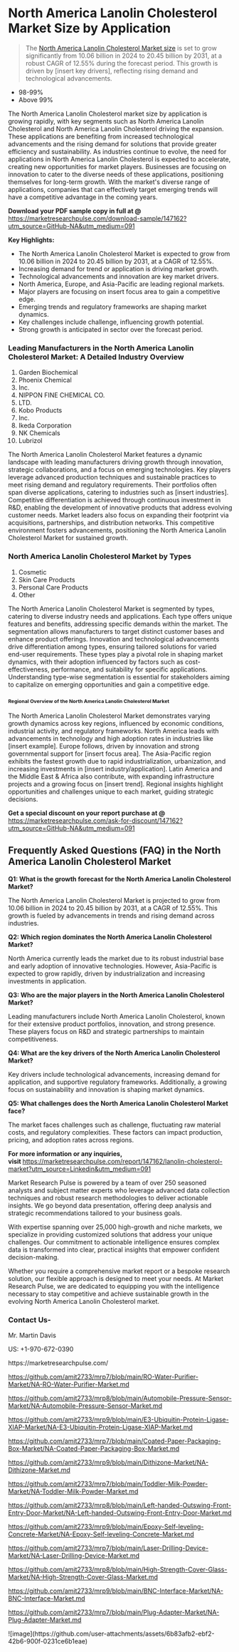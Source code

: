 <h1>North America Lanolin Cholesterol Market&nbsp;Size by Application</h1><blockquote><p>The <a href="https://marketresearchpulse.com/download-sample/147162?utm_source=GitHub-NA&amp;utm_medium=091">North America Lanolin Cholesterol Market size</a> is set to grow significantly from 10.06 billion in 2024 to 20.45 billion by 2031, at a robust CAGR of 12.55% during the forecast period. This growth is driven by [insert key drivers], reflecting rising demand and technological advancements.</p></blockquote><ul><li>98-99%<li> Above 99%</li></ul><p>The North America Lanolin Cholesterol market size by application is growing rapidly, with key segments such as North America Lanolin Cholesterol and North America Lanolin Cholesterol driving the expansion. These applications are benefiting from increased technological advancements and the rising demand for solutions that provide greater efficiency and sustainability. As industries continue to evolve, the need for applications in North America Lanolin Cholesterol is expected to accelerate, creating new opportunities for market players. Businesses are focusing on innovation to cater to the diverse needs of these applications, positioning themselves for long-term growth. With the market's diverse range of applications, companies that can effectively target emerging trends will have a competitive advantage in the coming years.</p><p><strong>Download your PDF sample copy in full at @ </strong><a href="https://marketresearchpulse.com/download-sample/147162?utm_source=GitHub-NA&amp;utm_medium=091">https://marketresearchpulse.com/download-sample/147162?utm_source=GitHub-NA&amp;utm_medium=091</a></p><p><strong>Key Highlights: </strong></p><ul><li>The North America Lanolin Cholesterol Market is expected to grow from 10.06 billion in 2024 to 20.45 billion by 2031, at a CAGR of 12.55%.</li><li>Increasing demand for trend or application is driving market growth.</li><li>Technological advancements and innovation are key market drivers.</li><li>North America, Europe, and Asia-Pacific are leading regional markets.</li><li>Major players are focusing on insert focus area to gain a competitive edge.</li><li>Emerging trends and regulatory frameworks are shaping market dynamics.</li><li>Key challenges include challenge, influencing growth potential.</li><li>Strong growth is anticipated in sector over the forecast period.</li></ul><h3>Leading Manufacturers in the North America Lanolin Cholesterol Market: A Detailed Industry Overview</h3><ol><li>Garden Biochemical</li><li>Phoenix Chemical</li><li>Inc.</li><li>NIPPON FINE CHEMICAL CO.</li><li>LTD.</li><li>Kobo Products</li><li>Inc.</li><li>Ikeda Corporation</li><li>NK Chemicals</li><li>Lubrizol</li></ol><div class="flex max-w-full flex-col flex-grow"><div class="min-h-8 text-message flex w-full flex-col items-end gap-2 whitespace-normal break-words [.text-message+&amp;]:mt-5" dir="auto" data-message-author-role="assistant" data-message-id="fd8432e4-4910-450d-b182-61b7bfb0a01f" data-message-model-slug="gpt-4o"><div class="flex w-full flex-col gap-1 empty:hidden first:pt-[3px]"><div class="markdown prose w-full break-words dark:prose-invert light"><p>The North America Lanolin Cholesterol Market features a dynamic landscape with leading manufacturers driving growth through innovation, strategic collaborations, and a focus on emerging technologies. Key players leverage advanced production techniques and sustainable practices to meet rising demand and regulatory requirements. Their portfolios often span diverse applications, catering to industries such as [insert industries]. Competitive differentiation is achieved through continuous investment in R&amp;D, enabling the development of innovative products that address evolving customer needs. Market leaders also focus on expanding their footprint via acquisitions, partnerships, and distribution networks. This competitive environment fosters advancements, positioning the North America Lanolin Cholesterol Market for sustained growth.</p></div></div></div></div><h3>North America Lanolin Cholesterol Market by Types</h3><ol><li>Cosmetic<li> Skin Care Products<li> Personal Care Products<li> Other</li></ol><div class="flex max-w-full flex-col flex-grow"><div class="min-h-8 text-message flex w-full flex-col items-end gap-2 whitespace-normal break-words [.text-message+&amp;]:mt-5" dir="auto" data-message-author-role="assistant" data-message-id="084470be-0bb7-4664-bddf-5156b4f41249" data-message-model-slug="gpt-4o-mini"><div class="flex w-full flex-col gap-1 empty:hidden first:pt-[3px]"><div class="markdown prose w-full break-words dark:prose-invert light"><p>The North America Lanolin Cholesterol Market is segmented by types, catering to diverse industry needs and applications. Each type offers unique features and benefits, addressing specific demands within the market. The segmentation allows manufacturers to target distinct customer bases and enhance product offerings. Innovation and technological advancements drive differentiation among types, ensuring tailored solutions for varied end-user requirements. These types play a pivotal role in shaping market dynamics, with their adoption influenced by factors such as cost-effectiveness, performance, and suitability for specific applications. Understanding type-wise segmentation is essential for stakeholders aiming to capitalize on emerging opportunities and gain a competitive edge.</p></div></div></div></div><h3><span style="font-size: 11px;">Regional Overview of the North America Lanolin Cholesterol Market</span></h3><div class="flex max-w-full flex-col flex-grow"><div class="min-h-8 text-message flex w-full flex-col items-end gap-2 whitespace-normal break-words [.text-message+&amp;]:mt-5" dir="auto" data-message-author-role="assistant" data-message-id="e9038762-ce64-4e30-91c9-9bd413514231" data-message-model-slug="gpt-4o-mini"><div class="flex w-full flex-col gap-1 empty:hidden first:pt-[3px]"><div class="markdown prose w-full break-words dark:prose-invert light"><p>The North America Lanolin Cholesterol Market demonstrates varying growth dynamics across key regions, influenced by economic conditions, industrial activity, and regulatory frameworks. North America leads with advancements in technology and high adoption rates in industries like [insert example]. Europe follows, driven by innovation and strong governmental support for [insert focus area]. The Asia-Pacific region exhibits the fastest growth due to rapid industrialization, urbanization, and increasing investments in [insert industry/application]. Latin America and the Middle East &amp; Africa also contribute, with expanding infrastructure projects and a growing focus on [insert trend]. Regional insights highlight opportunities and challenges unique to each market, guiding strategic decisions.</p></div></div></div></div><p><strong>Get a special discount on your report purchase at @ </strong><a href="https://marketresearchpulse.com/ask-for-discount/147162?utm_source=GitHub-NA&amp;utm_medium=091">https://marketresearchpulse.com/ask-for-discount/147162?utm_source=GitHub-NA&amp;utm_medium=091</a></p><h2>Frequently Asked Questions (FAQ) in the North America Lanolin Cholesterol Market</h2><p><strong>Q1: What is the growth forecast for the North America Lanolin Cholesterol Market?</strong></p><p>The North America Lanolin Cholesterol Market is projected to grow from 10.06 billion in 2024 to 20.45 billion by 2031, at a CAGR of 12.55%. This growth is fueled by advancements in trends and rising demand across industries.</p><p><strong>Q2: Which region dominates the North America Lanolin Cholesterol Market?</strong></p><p>North America currently leads the market due to its robust industrial base and early adoption of innovative technologies. However, Asia-Pacific is expected to grow rapidly, driven by industrialization and increasing investments in application.</p><p><strong>Q3: Who are the major players in the North America Lanolin Cholesterol Market?</strong></p><p>Leading manufacturers include North America Lanolin Cholesterol, known for their extensive product portfolios, innovation, and strong presence. These players focus on R&amp;D and strategic partnerships to maintain competitiveness.</p><p><strong>Q4: What are the key drivers of the North America Lanolin Cholesterol Market?</strong></p><p>Key drivers include technological advancements, increasing demand for application, and supportive regulatory frameworks. Additionally, a growing focus on sustainability and innovation is shaping market dynamics.</p><p><strong>Q5: What challenges does the North America Lanolin Cholesterol Market face?</strong></p><p>The market faces challenges such as challenge, fluctuating raw material costs, and regulatory complexities. These factors can impact production, pricing, and adoption rates across regions.</p><p><strong>For more information or any inquiries, visit&nbsp;</strong><a href="https://marketresearchpulse.com/report/147162/lanolin-cholesterol-market?utm_source=Linkedin&utm_medium=091">https://marketresearchpulse.com/report/147162/lanolin-cholesterol-market?utm_source=Linkedin&utm_medium=091</a></p><p>Market Research Pulse is powered by a team of over 250 seasoned analysts and subject matter experts who leverage advanced data collection techniques and robust research methodologies to deliver actionable insights. We go beyond data presentation, offering deep analysis and strategic recommendations tailored to your business goals.</p><p>With expertise spanning over 25,000 high-growth and niche markets, we specialize in providing customized solutions that address your unique challenges. Our commitment to actionable intelligence ensures complex data is transformed into clear, practical insights that empower confident decision-making.</p><p>Whether you require a comprehensive market report or a bespoke research solution, our flexible approach is designed to meet your needs. At Market Research Pulse, we are dedicated to equipping you with the intelligence necessary to stay competitive and achieve sustainable growth in the evolving North America Lanolin Cholesterol market.</p><h3><strong>Contact Us-</strong></h3><p>Mr. Martin Davis</p><p>US: +1-970-672-0390</p><p>https://marketresearchpulse.com/</p><p><a href="https://github.com/amit2733/mrp7/blob/main/RO-Water-Purifier-Market/NA-RO-Water-Purifier-Market.md">https://github.com/amit2733/mrp7/blob/main/RO-Water-Purifier-Market/NA-RO-Water-Purifier-Market.md</a></p><p><a href="https://github.com/amit2733/mrp8/blob/main/Automobile-Pressure-Sensor-Market/NA-Automobile-Pressure-Sensor-Market.md">https://github.com/amit2733/mrp8/blob/main/Automobile-Pressure-Sensor-Market/NA-Automobile-Pressure-Sensor-Market.md</a></p><p><a href="https://github.com/amit2733/mrp9/blob/main/E3-Ubiquitin-Protein-Ligase-XIAP-Market/NA-E3-Ubiquitin-Protein-Ligase-XIAP-Market.md">https://github.com/amit2733/mrp9/blob/main/E3-Ubiquitin-Protein-Ligase-XIAP-Market/NA-E3-Ubiquitin-Protein-Ligase-XIAP-Market.md</a></p><p><a href="https://github.com/amit2733/mrp7/blob/main/Coated-Paper-Packaging-Box-Market/NA-Coated-Paper-Packaging-Box-Market.md">https://github.com/amit2733/mrp7/blob/main/Coated-Paper-Packaging-Box-Market/NA-Coated-Paper-Packaging-Box-Market.md</a></p><p><a href="https://github.com/amit2733/mrp9/blob/main/Dithizone-Market/NA-Dithizone-Market.md">https://github.com/amit2733/mrp9/blob/main/Dithizone-Market/NA-Dithizone-Market.md</a></p><p><a href="https://github.com/amit2733/mrp7/blob/main/Toddler-Milk-Powder-Market/NA-Toddler-Milk-Powder-Market.md">https://github.com/amit2733/mrp7/blob/main/Toddler-Milk-Powder-Market/NA-Toddler-Milk-Powder-Market.md</a></p><p><a href="https://github.com/amit2733/mrp8/blob/main/Left-handed-Outswing-Front-Entry-Door-Market/NA-Left-handed-Outswing-Front-Entry-Door-Market.md">https://github.com/amit2733/mrp8/blob/main/Left-handed-Outswing-Front-Entry-Door-Market/NA-Left-handed-Outswing-Front-Entry-Door-Market.md</a></p><p><a href="https://github.com/amit2733/mrp9/blob/main/Epoxy-Self-leveling-Concrete-Market/NA-Epoxy-Self-leveling-Concrete-Market.md">https://github.com/amit2733/mrp9/blob/main/Epoxy-Self-leveling-Concrete-Market/NA-Epoxy-Self-leveling-Concrete-Market.md</a></p><p><a href="https://github.com/amit2733/mrp7/blob/main/Laser-Drilling-Device-Market/NA-Laser-Drilling-Device-Market.md">https://github.com/amit2733/mrp7/blob/main/Laser-Drilling-Device-Market/NA-Laser-Drilling-Device-Market.md</a></p><p><a href="https://github.com/amit2733/mrp8/blob/main/High-Strength-Cover-Glass-Market/NA-High-Strength-Cover-Glass-Market.md">https://github.com/amit2733/mrp8/blob/main/High-Strength-Cover-Glass-Market/NA-High-Strength-Cover-Glass-Market.md</a></p><p><a href="https://github.com/amit2733/mrp9/blob/main/BNC-Interface-Market/NA-BNC-Interface-Market.md">https://github.com/amit2733/mrp9/blob/main/BNC-Interface-Market/NA-BNC-Interface-Market.md</a></p><p><a href="https://github.com/amit2733/mrp7/blob/main/Plug-Adapter-Market/NA-Plug-Adapter-Market.md">https://github.com/amit2733/mrp7/blob/main/Plug-Adapter-Market/NA-Plug-Adapter-Market.md</a></p>
![image](https://github.com/user-attachments/assets/6b83afb2-ebf2-42b6-900f-0231ce6b1eae)

